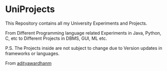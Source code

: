# UniProjects

This Repository contains all my University Experiments and Projects. 

From Different Programming language related Experiments in Java, Python, C, etc 
to Different Projects in DBMS, GUI, ML etc.

P.S. The Projects inside are not subject to change due to Version updates in frameworks or languages.

From [adityawardhanm](https://github.com/adityawardhanm)

